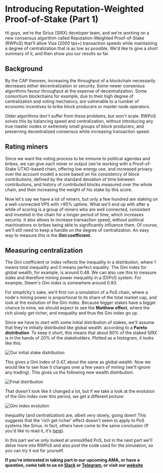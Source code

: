 # Introducing Reputation-Weighted Proof-of-Stake (Part 1)
Hi guys, we're the Sirius (SIRX) developer team, and we're working on a new consensus algorithm called Reputation-Weighted Proof-of-Stake (RWPoS) that'll allow Visa (2000 tps+) transaction speeds while maintaining a degree of centralization that is as low as possible. We'd like to give a short summary of it, and then show you our results so far.

## Background
By the CAP theorem, increasing the throughput of a blockchain necessarily decreases either decentralization or security. Some newer consensus algorithms favour throughput at the expense of decentralization. Some consortium blockchains for example, due to their high degree of centralization and voting mechanics, are vulnerable to a number of economic incentives to bribe block producers or master node operators. 

Older algorithms don't suffer from these problems, but won't scale. RWPoS solves this by balancing speed and centralization, without introducing any true master nodes or extremely small groups of block producers, and preserving decentralized consensus while increasing transaction speed.

## Rating miners

Since we want the voting process to be immune to political agendas and bribes, we can give each miner or output (we're working with a Proof-of-Stake UTXO-based chain, offering low energy use, and increased privacy over the account model) a score based on his consistency of block contributions, defined by the standard deviation of time between contributions, and history of contributed blocks measured over the whole chain, and then increasing the weight of his stake by this score. 

Now let's say we have a lot of miners, but only a few hundred are staking on a well-connected VPS with >95% uptime. What we'll end up with after a while of scoring is a group of miners who are well connected, consistent and invested in the chain for a longer period of time, which increases security. It also allows to increase transaction speed, without political machinations or bribes being able to significantly influence them. Of course, we'll still need to keep a handle on the degree of centralization. An easy way to measure this is the **Gini coefficient**.

## Measuring centralization
The Gini coefficient or index reflects the inequality in a distribution, where 1 means total inequality and 0 means perfect equality. The Gini index for global wealth, for example, is around 0.48. We can also use this to measure stake and therefore mining power inequality in a (D)PoS system. For example, Steem's Gini index is somewhere around 0.93.

For simplicity's sake, we'll first run a simulation of a PoS chain, where a node's mining power is proportional to its share of the total market cap, and look at the evolution of the Gini index. Because bigger stakes have a bigger chance to mine, we should expect to see the **Matthew effect**, where the rich slowly get richer, and inequality and thus the Gini index go up.

Since we have to start with some initial distribution of stakes, we'll assume that they're initially distributed like global wealth: according to a **Pareto distribution**. To keep it short, this means that about 80% of the staked SIRX is in the hands of 20% of the stakeholders.  Plotted as a histogram, it looks like this:

![Our initial stake distribution](https://drive.google.com/uc?id=1nUXGDkng7cita0SkCfO7YFpihpAHc7-e&export=download)

This gives a Gini index of 0.47, about the same as global wealth. Now we would like to see how it changes over a few years of mining (we'll ignore any trading). This gives us the following new wealth distribution:

![Final distribution](https://drive.google.com/uc?id=1HNIQJopMUev0eFXdxJls3BVp1QNiRZ-1&export=download)

That doesn't look like it changed a lot, but if we take a look at the evolution of the Gini index over this period, we get a different picture:

![Gini index evolution](https://drive.google.com/uc?id=1RUZolybxyNBp2mbpVi24S9X7MTyu5L-P&export=download)

Inequality (and centralization) are, albeit very slowly, going down! This suggests that the 'rich get richer' effect doesn't seem to apply to PoS systems like Sirius. In fact, others have come to the same conclusion (If you'd like to read it, it's [here](http://nbviewer.jupyter.org/gist/xcthulhu/38f91b65ccaaf6413fd7)). 

In this part we've only looked at unmodified PoS, but in the next part we'll delve more into RWPoS and also post the code used for the simulation, so you can try it out for yourself.

**If you're interested in taking part in our upcoming AMA, or have a question, come talk to us on [Slack](https://slack.getsirius.io/) or [Telegram](https://telegram.getsirius.io/), or visit our [website](https://getsirius.io/)**
